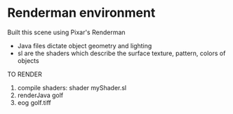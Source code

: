 # Renderman environment

Built this scene using Pixar's Renderman

- Java files dictate object geometry and lighting
- sl are the shaders which describe the surface texture, pattern, colors of objects

TO RENDER
1) compile shaders: shader myShader.sl
2) renderJava golf
3) eog golf.tiff


